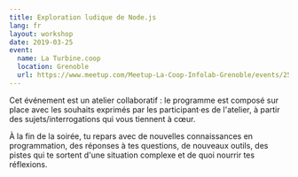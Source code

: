 ```yaml
---
title: Exploration ludique de Node.js
lang: fr
layout: workshop
date: 2019-03-25
event:
  name: La Turbine.coop
  location: Grenoble
  url: https://www.meetup.com/Meetup-La-Coop-Infolab-Grenoble/events/259091997/
---
```


Cet événement est un atelier collaboratif : le programme est composé sur place avec les souhaits exprimés par les participant·es de l'atelier, à partir des sujets/interrogations qui vous tiennent à cœur.

À la fin de la soirée, tu repars avec de nouvelles connaissances en programmation, des réponses à tes questions, de nouveaux outils, des pistes qui te sortent d'une situation complexe et de quoi nourrir tes réflexions.
